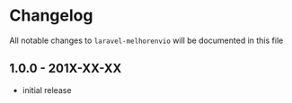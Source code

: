 # Changelog

All notable changes to `laravel-melhorenvio` will be documented in this file

## 1.0.0 - 201X-XX-XX

- initial release
